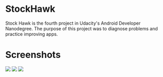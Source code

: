 # StockHawk
Stock Hawk is the fourth project in Udacity's Android Developer Nanodegree. The purpose of this project was to diagnose problems and practice improving apps.
# Screenshots
![](https://raw.github.com/ay3524/StockHawk/master/device-2016-12-17-231414.png)
![](https://raw.github.com/ay3524/StockHawk/master/device-2016-12-17-231453.png)
![](https://raw.github.com/ay3524/StockHawk/master/device-2016-12-17-231549.png)
